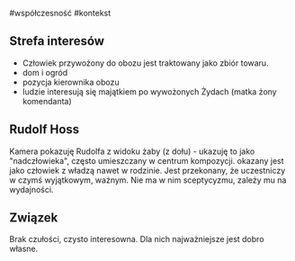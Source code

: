 #współczesność #kontekst 
## Strefa interesów
- Człowiek przywożony do obozu jest traktowany jako zbiór towaru.
- dom i ogród
- pozycja kierownika obozu
- ludzie interesują się majątkiem po wywożonych Żydach (matka żony komendanta)

## Rudolf Hoss

Kamera pokazuję Rudolfa z widoku żaby (z dołu) - ukazuję to jako "nadczłowieka", często umieszczany w centrum kompozycji. okazany jest jako człowiek z władzą nawet w rodzinie. Jest przekonany, że uczestniczy w czymś wyjątkowym, ważnym. Nie ma w nim sceptycyzmu, zależy mu na wydajności. 

## Związek

Brak czułości, czysto interesowna. Dla nich najważniejsze jest dobro własne. 
